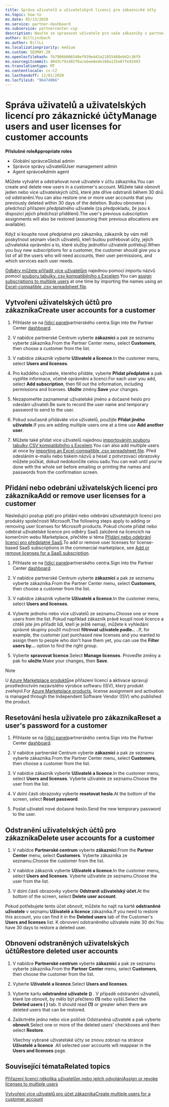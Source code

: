 ```yaml
---
title: Správa uživatelů a uživatelských licencí pro zákaznické účty
ms.topic: how-to
ms.date: 05/13/2020
ms.service: partner-dashboard
ms.subservice: partnercenter-csp
description: Naučte se spravovat uživatele pro vaše zákazníky v partnerském centru, jako je vytváření uživatelských účtů, přidávání nebo odebírání uživatelských licencí, Resetování uživatelských hesel a odstraňování nebo obnovování uživatelských účtů.
author: BillLinzbach
ms.author: BillLi
ms.localizationpriority: medium
ms.custom: SEOMAY.20
ms.openlocfilehash: fb7906b006540ef939e443a21855488e9d2c36f9
ms.sourcegitcommit: 4043c791402f0acebee6ede160a135e87fe92493
ms.translationtype: MT
ms.contentlocale: cs-CZ
ms.lasthandoff: 12/01/2020
ms.locfileid: "96474066"
---
```

# <a name="manage-users-and-user-licenses-for-customer-accounts"></a><span data-ttu-id="680b2-103">Správa uživatelů a uživatelských licencí pro zákaznické účty</span><span class="sxs-lookup"><span data-stu-id="680b2-103">Manage users and user licenses for customer accounts</span></span>

<span data-ttu-id="680b2-104">**Příslušné role**</span><span class="sxs-lookup"><span data-stu-id="680b2-104">**Appropriate roles**</span></span>

- <span data-ttu-id="680b2-105">Globální správce</span><span class="sxs-lookup"><span data-stu-id="680b2-105">Global admin</span></span>
- <span data-ttu-id="680b2-106">Správce správy uživatelů</span><span class="sxs-lookup"><span data-stu-id="680b2-106">User management admin</span></span>
- <span data-ttu-id="680b2-107">Agent správce</span><span class="sxs-lookup"><span data-stu-id="680b2-107">Admin agent</span></span>


<span data-ttu-id="680b2-108">Můžete vytvářet a odstraňovat nové uživatele v účtu zákazníka.</span><span class="sxs-lookup"><span data-stu-id="680b2-108">You can create and delete new users in a customer's account.</span></span> <span data-ttu-id="680b2-109">Můžete také obnovit jeden nebo více uživatelských účtů, které jste dříve odstranili během 30 dnů od odstranění.</span><span class="sxs-lookup"><span data-stu-id="680b2-109">You can also restore one or more user accounts that you previously deleted within 30 days of the deletion.</span></span> <span data-ttu-id="680b2-110">Budou obnovena i předchozí přiřazení předplatného uživatele (za předpokladu, že jsou k dispozici jejich předchozí přidělení).</span><span class="sxs-lookup"><span data-stu-id="680b2-110">The user's previous subscription assignments will also be restored (assuming their previous allocations are available).</span></span>

<span data-ttu-id="680b2-111">Když si koupíte nové předplatné pro zákazníka, zákazník by vám měl poskytnout seznam všech uživatelů, kteří budou potřebovat účty, jejich uživatelská oprávnění a to, které služby jednotliví uživatelé potřebují.</span><span class="sxs-lookup"><span data-stu-id="680b2-111">When you buy new subscriptions for a customer, the customer should give you a list of all the users who will need accounts, their user permissions, and which services each user needs.</span></span>  

<span data-ttu-id="680b2-112">[Odběry můžete přiřadit více uživatelům](bulk-license-provisioning-for-multiple-users.md) najednou pomocí importu názvů pomocí [souboru tabulky. csv kompatibilního s Excelem](adding-multiple-users-to-a-customer-account.md).</span><span class="sxs-lookup"><span data-stu-id="680b2-112">You can [assign subscriptions to multiple users](bulk-license-provisioning-for-multiple-users.md) at one time by importing the names using an [Excel-compatible .csv spreadsheet file](adding-multiple-users-to-a-customer-account.md).</span></span>

<a href="" id="createuseraccounts"></a>

## <a name="create-user-accounts-for-a-customer"></a><span data-ttu-id="680b2-113">Vytvoření uživatelských účtů pro zákazníka</span><span class="sxs-lookup"><span data-stu-id="680b2-113">Create user accounts for a customer</span></span>

1. <span data-ttu-id="680b2-114">Přihlaste se na [řídicí panel](https://partner.microsoft.com/dashboard)partnerského centra.</span><span class="sxs-lookup"><span data-stu-id="680b2-114">Sign into the Partner Center [dashboard](https://partner.microsoft.com/dashboard).</span></span>

2. <span data-ttu-id="680b2-115">V nabídce partnerské Centrum vyberte **zákazníci** a pak ze seznamu vyberte zákazníka.</span><span class="sxs-lookup"><span data-stu-id="680b2-115">From the Partner Center menu, select **Customers**, then choose a customer from the list.</span></span>

3. <span data-ttu-id="680b2-116">V nabídce zákazník vyberte **Uživatelé a licence**.</span><span class="sxs-lookup"><span data-stu-id="680b2-116">In the customer menu, select **Users and licenses**.</span></span>

4. <span data-ttu-id="680b2-117">Pro každého uživatele, kterého přidáte, vyberte **Přidat předplatné** a pak vyplňte informace, včetně oprávnění a licencí.</span><span class="sxs-lookup"><span data-stu-id="680b2-117">For each user you add, select **Add subscription**, then fill out the information, including permissions and licenses.</span></span> <span data-ttu-id="680b2-118">**Uložte** změny.</span><span class="sxs-lookup"><span data-stu-id="680b2-118">**Save** your changes.</span></span>

5. <span data-ttu-id="680b2-119">Nezapomeňte zaznamenat uživatelské jméno a dočasné heslo pro odeslání uživateli.</span><span class="sxs-lookup"><span data-stu-id="680b2-119">Be sure to record the user name and temporary password to send to the user.</span></span>

6. <span data-ttu-id="680b2-120">Pokud současně přidáváte více uživatelů, použijte **Přidat jiného uživatele**.</span><span class="sxs-lookup"><span data-stu-id="680b2-120">If you are adding multiple users one at a time use **Add another user**.</span></span>

7. <span data-ttu-id="680b2-121">Můžete také přidat více uživatelů najednou [importováním souboru tabulky CSV kompatibilního s Excelem](adding-multiple-users-to-a-customer-account.md).</span><span class="sxs-lookup"><span data-stu-id="680b2-121">You can also add multiple users at once by [importing an Excel-compatible .csv spreadsheet file](adding-multiple-users-to-a-customer-account.md).</span></span> <span data-ttu-id="680b2-122">Před odesláním e-mailu nebo tiskem názvů a hesel z potvrzovací obrazovky můžete počkat, dokud nedokončíte celou sadu.</span><span class="sxs-lookup"><span data-stu-id="680b2-122">You can wait until you're done with the whole set before emailing or printing the names and passwords from the confirmation screen.</span></span>

<a href="" id="userlicensing"></a>

## <a name="add-or-remove-user-licenses-for-a-customer"></a><span data-ttu-id="680b2-123">Přidání nebo odebrání uživatelských licencí pro zákazníka</span><span class="sxs-lookup"><span data-stu-id="680b2-123">Add or remove user licenses for a customer</span></span>

<span data-ttu-id="680b2-124">Následující postup platí pro přidání nebo odebrání uživatelských licencí pro produkty společnosti Microsoft.</span><span class="sxs-lookup"><span data-stu-id="680b2-124">The following steps apply to adding or removing user licenses for Microsoft products.</span></span> <span data-ttu-id="680b2-125">Pokud chcete přidat nebo odebrat uživatelské licence pro odběry SaaS založené na licencích na komerčním webu Marketplace, přečtěte si téma [Přidání nebo odebrání licencí pro předplatné SaaS](csp-commercial-marketplace-manage.md#add-or-remove-licenses-for-a-saas-subscription).</span><span class="sxs-lookup"><span data-stu-id="680b2-125">To add or remove user licenses for license-based SaaS subscriptions in the commercial marketplace, see [Add or remove licenses for a SaaS subscription](csp-commercial-marketplace-manage.md#add-or-remove-licenses-for-a-saas-subscription).</span></span>

1. <span data-ttu-id="680b2-126">Přihlaste se na [řídicí panel](https://partner.microsoft.com/dashboard)partnerského centra.</span><span class="sxs-lookup"><span data-stu-id="680b2-126">Sign into the Partner Center [dashboard](https://partner.microsoft.com/dashboard).</span></span>

2. <span data-ttu-id="680b2-127">V nabídce partnerské Centrum vyberte **zákazníci** a pak ze seznamu vyberte zákazníka.</span><span class="sxs-lookup"><span data-stu-id="680b2-127">From the Partner Center menu, select **Customers**, then choose a customer from the list.</span></span>

3. <span data-ttu-id="680b2-128">V nabídce zákazník vyberte **Uživatelé a licence**.</span><span class="sxs-lookup"><span data-stu-id="680b2-128">In the customer menu, select **Users and licenses**.</span></span>

4. <span data-ttu-id="680b2-129">Vyberte jednoho nebo více uživatelů ze seznamu.</span><span class="sxs-lookup"><span data-stu-id="680b2-129">Choose one or more users from the list.</span></span> <span data-ttu-id="680b2-130">Pokud například zákazník právě koupil nové licence a chtěli jste jim přiřadit lidi, kteří je ještě nemají, můžete k vyhledání správné skupiny použít možnost **filtrovat uživatele podle..** ..</span><span class="sxs-lookup"><span data-stu-id="680b2-130">If, for example, the customer just purchased new licenses and you wanted to assign them to people who don't have them yet, you can use the **Filter users by...** option to find the right group.</span></span>

5. <span data-ttu-id="680b2-131">Vyberte **spravovat licence**.</span><span class="sxs-lookup"><span data-stu-id="680b2-131">Select **Manage licenses**.</span></span> <span data-ttu-id="680b2-132">Proveďte změny a pak ho **uložte**.</span><span class="sxs-lookup"><span data-stu-id="680b2-132">Make your changes, then **Save**.</span></span>

> [!NOTE]
> <span data-ttu-id="680b2-133">U [Azure Marketplace produktů](csp-commercial-marketplace-manage.md#assign-licenses-and-activate-a-subscription-on-behalf-of-a-customer)se přiřazení licencí a aktivace spravují prostřednictvím nezávislého výrobce softwaru (ISV), který produkt zveřejnil.</span><span class="sxs-lookup"><span data-stu-id="680b2-133">For [Azure Marketplace products](csp-commercial-marketplace-manage.md#assign-licenses-and-activate-a-subscription-on-behalf-of-a-customer), license assignment and activation is managed through the Independent Software Vendor (ISV) who published the product.</span></span>

<a href="" id="resetpassword"></a>

## <a name="reset-a-users-password-for-a-customer"></a><span data-ttu-id="680b2-134">Resetování hesla uživatele pro zákazníka</span><span class="sxs-lookup"><span data-stu-id="680b2-134">Reset a user's password for a customer</span></span>

1. <span data-ttu-id="680b2-135">Přihlaste se na [řídicí panel](https://partner.microsoft.com/dashboard)partnerského centra.</span><span class="sxs-lookup"><span data-stu-id="680b2-135">Sign into the Partner Center [dashboard](https://partner.microsoft.com/dashboard).</span></span>

2. <span data-ttu-id="680b2-136">V nabídce partnerské Centrum vyberte **zákazníci** a pak ze seznamu vyberte zákazníka.</span><span class="sxs-lookup"><span data-stu-id="680b2-136">From the Partner Center menu, select **Customers**, then choose a customer from the list.</span></span>

3.  <span data-ttu-id="680b2-137">V nabídce zákazník vyberte **Uživatelé a licence**.</span><span class="sxs-lookup"><span data-stu-id="680b2-137">In the customer menu, select **Users and licenses**.</span></span> <span data-ttu-id="680b2-138">Vyberte uživatele ze seznamu.</span><span class="sxs-lookup"><span data-stu-id="680b2-138">Choose the user from the list.</span></span>

4.  <span data-ttu-id="680b2-139">V dolní části obrazovky vyberte **resetovat heslo**.</span><span class="sxs-lookup"><span data-stu-id="680b2-139">At the bottom of the screen, select **Reset password**.</span></span> 

5.  <span data-ttu-id="680b2-140">Poslat uživateli nové dočasné heslo.</span><span class="sxs-lookup"><span data-stu-id="680b2-140">Send the new temporary password to the user.</span></span>

<a href="" id="deleteuseraccounts"></a>

## <a name="delete-user-accounts-for-a-customer"></a><span data-ttu-id="680b2-141">Odstranění uživatelských účtů pro zákazníka</span><span class="sxs-lookup"><span data-stu-id="680b2-141">Delete user accounts for a customer</span></span>

1.  <span data-ttu-id="680b2-142">V nabídce **Partnerské centrum** vyberte **zákazníci**.</span><span class="sxs-lookup"><span data-stu-id="680b2-142">From the **Partner Center** menu, select **Customers**.</span></span> <span data-ttu-id="680b2-143">Vyberte zákazníka ze seznamu.</span><span class="sxs-lookup"><span data-stu-id="680b2-143">Choose the customer from the list.</span></span>

2.  <span data-ttu-id="680b2-144">V nabídce zákazník vyberte **Uživatelé a licence**.</span><span class="sxs-lookup"><span data-stu-id="680b2-144">In the customer menu, select **Users and licenses**.</span></span> <span data-ttu-id="680b2-145">Vyberte uživatele ze seznamu.</span><span class="sxs-lookup"><span data-stu-id="680b2-145">Choose the user from the list.</span></span>

3.  <span data-ttu-id="680b2-146">V dolní části obrazovky vyberte **Odstranit uživatelský účet**.</span><span class="sxs-lookup"><span data-stu-id="680b2-146">At the bottom of the screen, select **Delete user account**.</span></span>

<span data-ttu-id="680b2-147">Pokud potřebujete tento účet obnovit, můžete ho najít na kartě **odstraněné uživatele** v seznamu **Uživatelé a licence** zákazníka.</span><span class="sxs-lookup"><span data-stu-id="680b2-147">If you need to restore this account, you can find it in the **Deleted users** tab of the Customer's **Users and licenses** list.</span></span> <span data-ttu-id="680b2-148">K obnovení odstraněného uživatele máte 30 dní.</span><span class="sxs-lookup"><span data-stu-id="680b2-148">You have 30 days to restore a deleted user.</span></span>

<a href="" id="restoreuseraccounts"></a>

## <a name="restore-deleted-user-accounts"></a><span data-ttu-id="680b2-149">Obnovení odstraněných uživatelských účtů</span><span class="sxs-lookup"><span data-stu-id="680b2-149">Restore deleted user accounts</span></span>

1.  <span data-ttu-id="680b2-150">V nabídce **Partnerské centrum** vyberte **zákazníci** a pak ze seznamu vyberte zákazníka.</span><span class="sxs-lookup"><span data-stu-id="680b2-150">From the **Partner Center** menu, select **Customers**, then choose the customer from the list.</span></span>

2.  <span data-ttu-id="680b2-151">Vyberte **Uživatelé a licence**.</span><span class="sxs-lookup"><span data-stu-id="680b2-151">Select **Users and licenses**.</span></span>

3.  <span data-ttu-id="680b2-152">Vyberte kartu **odstraněné uživatele ()** . V případě odstranění uživatelů, které lze obnovit, by mělo být přečteno **(1)** nebo vyšší.</span><span class="sxs-lookup"><span data-stu-id="680b2-152">Select the **Deleted users ( )** tab. It should read **(1)** or greater when there are deleted users that can be restored.</span></span>

4.  <span data-ttu-id="680b2-153">Zaškrtněte jedno nebo více políček Odstraněná uživatelé a pak vyberte **obnovit**.</span><span class="sxs-lookup"><span data-stu-id="680b2-153">Select one or more of the deleted users' checkboxes and then select **Restore**.</span></span>

    <span data-ttu-id="680b2-154">Všechny vybrané uživatelské účty se znovu zobrazí na stránce **Uživatelé a licence** .</span><span class="sxs-lookup"><span data-stu-id="680b2-154">All selected user accounts will reappear in the **Users and licenses** page.</span></span>

## <a name="related-topics"></a><span data-ttu-id="680b2-155">Související témata</span><span class="sxs-lookup"><span data-stu-id="680b2-155">Related topics</span></span>


[<span data-ttu-id="680b2-156">Přiřazení licencí několika uživatelům nebo jejich odvolání</span><span class="sxs-lookup"><span data-stu-id="680b2-156">Assign or revoke licenses to multiple users</span></span>](bulk-license-provisioning-for-multiple-users.md)

[<span data-ttu-id="680b2-157">Vytvoření více uživatelů pro účet zákazníka</span><span class="sxs-lookup"><span data-stu-id="680b2-157">Create multiple users for a customer account</span></span>](adding-multiple-users-to-a-customer-account.md)